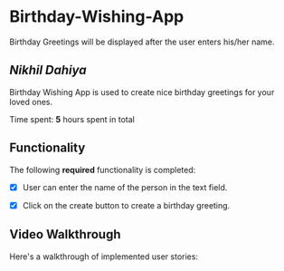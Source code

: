 # Birthday-Wishing-App
Birthday Greetings will be displayed after the user enters his/her name.
## *Nikhil Dahiya*

Birthday Wishing App is used to create nice birthday greetings for your loved ones.

Time spent: **5** hours spent in total

## Functionality 

The following **required** functionality is completed:

* [x] User can enter the name of the person in the text field.
* [x] Click on the create button to create a birthday greeting.


## Video Walkthrough

Here's a walkthrough of implemented user stories:


